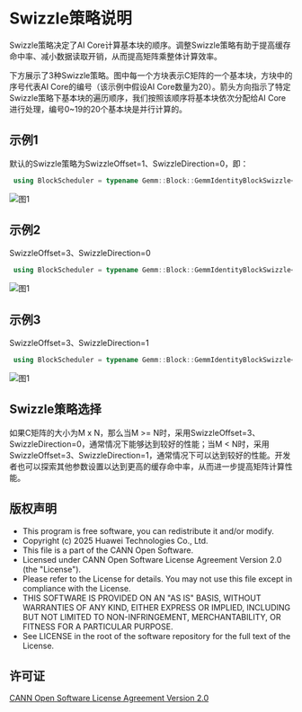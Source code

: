 # Swizzle策略说明

Swizzle策略决定了AI Core计算基本块的顺序。调整Swizzle策略有助于提高缓存命中率、减小数据读取开销，从而提高矩阵乘整体计算效率。

下方展示了3种Swizzle策略。图中每一个方块表示C矩阵的一个基本块，方块中的序号代表AI Core的编号（该示例中假设AI Core数量为20）。箭头方向指示了特定Swizzle策略下基本块的遍历顺序，我们按照该顺序将基本块依次分配给AI Core进行处理，编号0~19的20个基本块是并行计算的。

## 示例1

默认的Swizzle策略为SwizzleOffset=1、SwizzleDirection=0，即：

```c++
 using BlockScheduler = typename Gemm::Block::GemmIdentityBlockSwizzle<>;
```

![图1](./images/swizzle10.png)

## 示例2

SwizzleOffset=3、SwizzleDirection=0

```c++
 using BlockScheduler = typename Gemm::Block::GemmIdentityBlockSwizzle<3, 0>;
```
![图1](./images/swizzle30.png)

## 示例3

SwizzleOffset=3、SwizzleDirection=1

```c++
 using BlockScheduler = typename Gemm::Block::GemmIdentityBlockSwizzle<3, 1>;
```
![图1](./images/swizzle31.png)

## Swizzle策略选择

如果C矩阵的大小为M x N，那么当M >= N时，采用SwizzleOffset=3、SwizzleDirection=0，通常情况下能够达到较好的性能；当M < N时，采用SwizzleOffset=3、SwizzleDirection=1，通常情况下可以达到较好的性能。开发者也可以探索其他参数设置以达到更高的缓存命中率，从而进一步提高矩阵计算性能。

## 版权声明
 * This program is free software, you can redistribute it and/or modify.
 * Copyright (c) 2025 Huawei Technologies Co., Ltd.
 * This file is a part of the CANN Open Software.
 * Licensed under CANN Open Software License Agreement Version 2.0 (the "License").
 * Please refer to the License for details. You may not use this file except in compliance with the License.
 * THIS SOFTWARE IS PROVIDED ON AN "AS IS" BASIS, WITHOUT WARRANTIES OF ANY KIND, EITHER EXPRESS OR IMPLIED, INCLUDING BUT NOT LIMITED TO NON-INFRINGEMENT, MERCHANTABILITY, OR FITNESS FOR A PARTICULAR PURPOSE.
 * See LICENSE in the root of the software repository for the full text of the License.

## 许可证
[CANN Open Software License Agreement Version 2.0](../LICENSE)